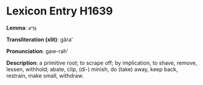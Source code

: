 # Lexicon Entry H1639

**Lemma**: גָּרַע

**Transliteration (xlit)**: gâraʻ

**Pronunciation**: gaw-rah'

**Description**:
a primitive root; to scrape off; by implication, to shave, remove, lessen, withhold; abate, clip, (di-) minish, do (take) away, keep back, restrain, make small, withdraw.
